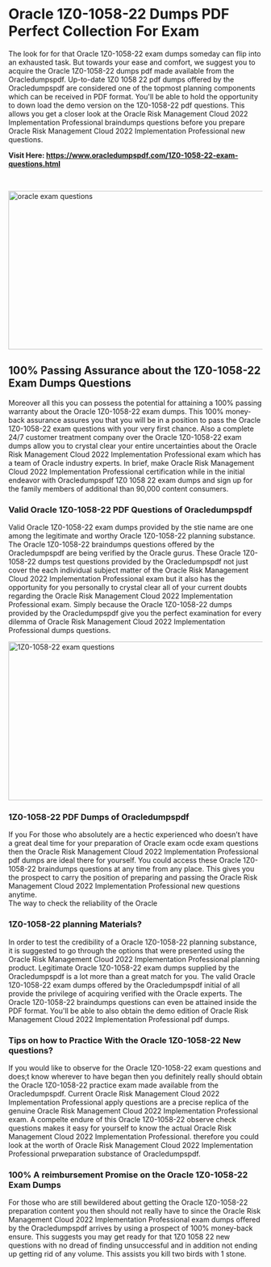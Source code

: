 <h1>Oracle 1Z0-1058-22 Dumps PDF Perfect Collection For Exam</h1>
<p>The look for for that Oracle 1Z0-1058-22 exam dumps someday can flip into an exhausted task. But towards your ease and comfort, we suggest you to acquire the Oracle 1Z0-1058-22 dumps pdf made available from the Oracledumpspdf. Up-to-date 1Z0 1058 22 pdf dumps offered by the Oracledumpspdf are considered one of the topmost planning components which can be received in PDF format. You'll be able to hold the opportunity to down load the demo version on the 1Z0-1058-22 pdf questions. This allows you get a closer look at the Oracle Risk Management Cloud 2022 Implementation Professional braindumps questions before you prepare Oracle Risk Management Cloud 2022 Implementation Professional new questions.</p>
<p><strong>Visit Here: <a href="https://www.oracledumpspdf.com/1Z0-1058-22-exam-questions.html">https://www.oracledumpspdf.com/1Z0-1058-22-exam-questions.html</a></strong></p>
<p>&nbsp;</p>
<p><span style="font-weight: 400;"><img style="display: block; margin-left: auto; margin-right: auto;" src="https://i.ibb.co/RCKYBmz/digital-marketing-Made-with-Poster-My-Wall.jpg" alt="oracle exam questions" width="850" height="314" /></span></p>
<h2><strong>100% Passing Assurance about the 1Z0-1058-22 Exam Dumps Questions</strong></h2>
<p>Moreover all this you can possess the potential for attaining a 100% passing warranty about the Oracle 1Z0-1058-22 exam dumps. This 100% money-back assurance assures you that you will be in a position to pass the Oracle 1Z0-1058-22 exam questions with your very first chance. Also a complete 24/7 customer treatment company over the Oracle 1Z0-1058-22 exam dumps allow you to crystal clear your entire uncertainties about the Oracle Risk Management Cloud 2022 Implementation Professional exam which has a team of Oracle industry experts. In brief, make Oracle Risk Management Cloud 2022 Implementation Professional certification while in the initial endeavor with Oracledumpspdf 1Z0 1058 22 exam dumps and sign up for the family members of additional than 90,000 content consumers.</p>
<h3><strong>Valid Oracle 1Z0-1058-22 PDF Questions of Oracledumpspdf</strong></h3>
<p>Valid Oracle 1Z0-1058-22 exam dumps provided by the stie name are one among the legitimate and worthy Oracle 1Z0-1058-22 planning substance. The Oracle 1Z0-1058-22 braindumps questions offered by the Oracledumpspdf are being verified by the Oracle gurus. These Oracle 1Z0-1058-22 dumps test questions provided by the Oracledumpspdf not just cover the each individual subject matter of the Oracle Risk Management Cloud 2022 Implementation Professional exam but it also has the opportunity for you personally to crystal clear all of your current doubts regarding the Oracle Risk Management Cloud 2022 Implementation Professional exam. Simply because the Oracle 1Z0-1058-22 dumps provided by the Oracledumpspdf give you the perfect examination for every dilemma of Oracle Risk Management Cloud 2022 Implementation Professional dumps questions.</p>
<p><a href="https://www.oracledumpspdf.com/1Z0-1058-22-exam-questions.html"><span style="font-weight: 400;"><img style="display: block; margin-left: auto; margin-right: auto;" src="https://i.ibb.co/zfVYYs0/Digital-Marketing-Agency-Made-with-Poster-My-Wall-1.jpg" alt="1Z0-1058-22 exam questions" width="850" height="314" /></span></a></p>
<h3><strong>1Z0-1058-22 PDF Dumps of Oracledumpspdf</strong></h3>
<p>If you For those who absolutely are a hectic experienced who doesn&rsquo;t have a great deal time for your preparation of Oracle exam ocde exam questions then the Oracle Risk Management Cloud 2022 Implementation Professional pdf dumps are ideal there for yourself. You could access these Oracle 1Z0-1058-22 braindumps questions at any time from any place. This gives you the prospect to carry the position of preparing and passing the Oracle Risk Management Cloud 2022 Implementation Professional new questions anytime.<br />The way to check the reliability of the Oracle</p>
<h3>1Z0-1058-22 planning Materials?</h3>
<p>In order to test the credibility of a Oracle 1Z0-1058-22 planning substance, it is suggested to go through the options that were presented using the Oracle Risk Management Cloud 2022 Implementation Professional planning product. Legitimate Oracle 1Z0-1058-22 exam dumps supplied by the Oracledumpspdf is a lot more than a great match for you. The valid Oracle 1Z0-1058-22 exam dumps offered by the Oracledumpspdf initial of all provide the privilege of acquiring verified with the Oracle experts. The Oracle 1Z0-1058-22 braindumps questions can even be attained inside the PDF format. You'll be able to also obtain the demo edition of Oracle Risk Management Cloud 2022 Implementation Professional pdf dumps.</p>
<h3>Tips on how to Practice With the Oracle 1Z0-1058-22 New questions?</h3>
<p>If you would like to observe for the Oracle 1Z0-1058-22 exam questions and does;t know wherever to have began then you definitely really should obtain the Oracle 1Z0-1058-22 practice exam made available from the Oracledumpspdf. Current Oracle Risk Management Cloud 2022 Implementation Professional apply questions are a precise replica of the genuine Oracle Risk Management Cloud 2022 Implementation Professional exam. A compelte endure of this Oracle 1Z0-1058-22 observe check questions makes it easy for yourself to know the actual Oracle Risk Management Cloud 2022 Implementation Professional. therefore you could look at the worth of Oracle Risk Management Cloud 2022 Implementation Professional prweparation substance of Oracledumpspdf.</p>
<h3><strong>100% A reimbursement Promise on the Oracle 1Z0-1058-22 Exam Dumps</strong></h3>
<p>For those who are still bewildered about getting the Oracle 1Z0-1058-22 preparation content you then should not really have to since the Oracle Risk Management Cloud 2022 Implementation Professional exam dumps offered by the Oracledumpspdf arrives by using a prospect of 100% money-back ensure. This suggests you may get ready for that 1Z0 1058 22 new questions with no dread of finding unsuccessful and in addition not ending up getting rid of any volume. This assists you kill two birds with 1 stone.</p>
